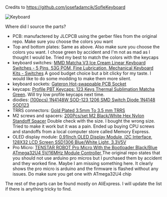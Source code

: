 Credits to https://github.com/josefadamcik/SofleKeyboard

![Keyboard](https://i.imgur.com/K0SJ8Lt.jpeg)

Where did I source the parts?

- PCB: manufactered by JLCPCB using the gerber files from the original repo. Make sure you choose the colors you want
- Top and bottom plates: Same as above. Also make sure you choose the colors you want. I chose green by accident and I'm not as mad as I thought I would be. Tried my best to match the colors with the keycaps
- keyboard switches: [MMD Matcha V3 Ice Cream Linear Keyboard Switches - 5 Pins, 53G POM, Fine Lubrication, Mechanical Keyboard Kits - Switches](https://www.temu.com/goods.html?_bg_fs=1&goods_id=601099632284006&sku_id=17592645242830&_x_sessn_id=tmovbfz5ww&refer_page_name=bgt_order_detail&refer_page_id=10045_1742357108022_4x8l5d4u64&refer_page_sn=10045) A good budget choice but a bit clicky for my taste. I would like to do some modding to make them more silent.
- keyboard sockets: [Gateron Hot-swappable PCB Socket](https://www.aliexpress.com/item/1005002637150446.html?spm=a2g0o.order_detail.order_detail_item.5.4e9ef19cmeAxVf)
- keycaps: [Profile PBT Keycaps: 123 Keys Thermal Sublimation Matcha Green](https://www.temu.com/goods.html?_bg_fs=1&goods_id=601099565803282&sku_id=17592415216952&_x_sessn_id=tmovbfz5ww&refer_page_name=bgt_order_detail&refer_page_id=10045_1742357370351_qpzpx6xphz&refer_page_sn=10045). Will try low profile keycaps next time.
- diodies: [(100pcs) 1N4148W SOD-123 1206 SMD Switch Diode 1N4148 SOD123](https://www.aliexpress.com/item/1005004629414782.html?spm=a2g0o.order_list.order_list_main.51.531a1802VA8TUC)
- TRRS connectors:  [Gold Plated 3.5mm To 3.5 mm TRRS](https://www.aliexpress.com/item/1005006954874186.html?spm=a2g0o.order_detail.order_detail_item.3.763af19c732NV2)
- M2 screws and spacers: [200Pcs/set M2 Black/White Hex Nylon Standoff Spacer](https://www.aliexpress.com/item/32862529967.html?spm=a2g0o.order_list.order_list_main.11.514a1802L2gtiv) Double check with the size. I bought the wrong size. Tried to make it work but it was a pain. Ended up buying CPU screws and standoffs from a local computer store called Memory Express.
- OLED display module: [0.91Inch OLED Display Module, I2C Interface, 128X32 LCD Screen SSD1306 Blue/White Light, 3.3V5V](https://www.aliexpress.com/item/1005007302239124.html?spm=a2g0o.order_detail.order_detail_item.3.6204f19cTVuRRy)
- Pro Micro: [TENSTAR ROBOT Pro Micro With the Bootloader Black/Blue ATmega32U4 5V/16MHz Module Controller ](https://www.aliexpress.com/item/32849563958.html?spm=a2g0o.order_list.order_list_main.84.514a1802GQBuEG) The original repo states that you should not use arduino pro micros but I purchased them by accident and they worked fine. Maybe I am missing something here. It clearly shows the pro micro is arduino and the firmware is flashed without any issues. Do make sure you get one with ATmega32U4 chip

The rest of the parts can be found mostly on AliExpress. I will update the list if there is anything tricky to find.













